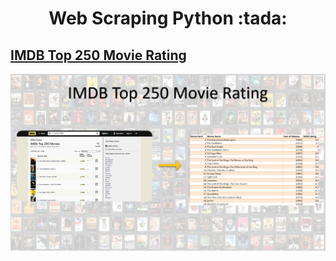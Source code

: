 <!-- code for heading -->
<h1  align="center">Web Scraping Python  :tada:</h1>



<!-- code for IMDB Top 250 Movie Rating -->

## [IMDB Top 250 Movie Rating](https://github.com/00arunkumar/Web-Scraping-Python/tree/main/IMDB%20Top%20250%20Movie%20Rating)
<p align="center">
  <img width="1000" src="https://github.com/00arunkumar/Web-Scraping-Python/blob/main/IMDB%20Top%20250%20Movie%20Rating/info.png">
</p>


